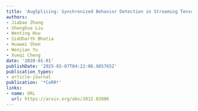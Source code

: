 ```yaml
---
title: 'AugSplicing: Synchronized Behavior Detection in Streaming Tensors'
authors:
- Jiabao Zhang
- Shenghua Liu
- Wenting Hou
- Siddharth Bhatia
- Huawei Shen
- Wenjian Yu
- Xueqi Cheng
date: '2020-01-01'
publishDate: '2025-05-07T04:22:06.985765Z'
publication_types:
- article-journal
publication: '*CoRR*'
links:
- name: URL
  url: https://arxiv.org/abs/2012.02006
---
```

